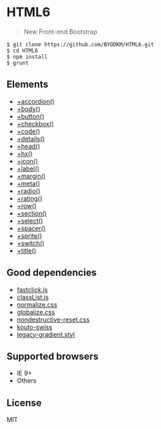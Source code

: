 # HTML6

> New Front-end Bootstrap

```
$ git clone https://github.com/BYODKM/HTML6.git
$ cd HTML6
$ npm install
$ grunt
```

## Elements

- [+accordion()](src/html6/elements/mixins/accordion.jade)
- [+body()](src/html6/elements/mixins/body.jade)
- [+button()](src/html6/elements/mixins/button.jade)
- [+checkbox()](src/html6/elements/mixins/checkbox.jade)
- [+code()](src/html6/elements/mixins/code.jade)
- [+details()](src/html6/elements/mixins/details.jade)
- [+head()](src/html6/elements/mixins/head.jade)
- [+hx()](src/html6/elements/mixins/hx.jade)
- [+icon()](src/html6/elements/mixins/icon.jade)
- [+label()](src/html6/elements/mixins/label.jade)
- [+margin()](src/html6/elements/mixins/margin.jade)
- [+meta()](src/html6/elements/mixins/meta.jade)
- [+radio()](src/html6/elements/mixins/radio.jade)
- [+rating()](src/html6/elements/mixins/rating.jade)
- [+row()](src/html6/elements/mixins/row.jade)
- [+section()](src/html6/elements/mixins/section.jade)
- [+select()](src/html6/elements/mixins/select.jade)
- [+spacer()](src/html6/elements/mixins/spacer.jade)
- [+sprite()](src/html6/elements/mixins/sprite.jade)
- [+switch()](src/html6/elements/mixins/switch.jade)
- [+title()](src/html6/elements/mixins/title.jade)

## Good dependencies

- [fastclick.js](https://github.com/ftlabs/fastclick)
- [classList.js](https://github.com/eligrey/classList.js)
- [normalize.css](https://github.com/necolas/normalize.css)
- [globalize.css](https://github.com/BYODKM/globalize.css)
- [nondestructive-reset.css](https://github.com/BYODKM/nondestructive-reset.css)
- [kouto-swiss](https://github.com/krkn/kouto-swiss)
- [legacy-gradient.styl](https://github.com/BYODKM/legacy-gradient.styl)

## Supported browsers

- IE 9+
- Others

## License

MIT
